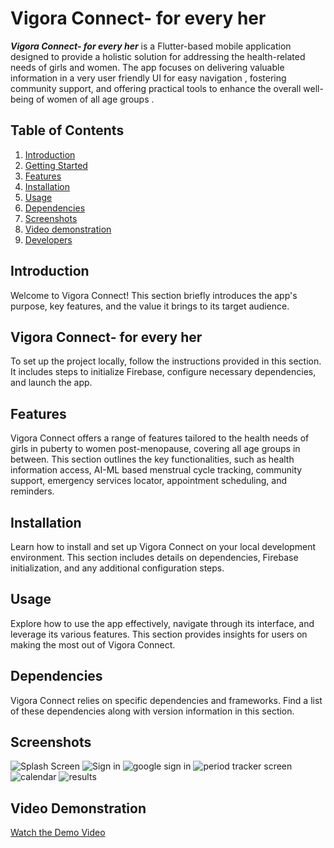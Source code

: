 # Vigora Connect- for every her

***Vigora Connect- for every her*** is a Flutter-based mobile application designed to provide a holistic solution for addressing the health-related needs of girls and women. The app focuses on delivering valuable information in a very user friendly UI for easy navigation , fostering community support, and offering practical tools to enhance the overall well-being of women of all age groups .

## Table of Contents

1. [Introduction](#introduction)
2. [Getting Started](#getting-started)
3. [Features](#features)
4. [Installation](#installation)
5. [Usage](#usage)
6. [Dependencies](#dependencies)
7. [Screenshots](#screeshots)
8. [Video demonstration](#video_demonstration)
9. [Developers](#developers)

## Introduction

Welcome to Vigora Connect! This section briefly introduces the app's purpose, key features, and the value it brings to its target audience.

## Vigora Connect- for every her

To set up the project locally, follow the instructions provided in this section. It includes steps to initialize Firebase, configure necessary dependencies, and launch the app.

## Features

Vigora Connect offers a range of features tailored to the health needs of girls in puberty to women post-menopause, covering all age groups in between. This section outlines the key functionalities, such as health information access, AI-ML based menstrual cycle tracking, community support, emergency services locator, appointment scheduling, and reminders.

## Installation

Learn how to install and set up Vigora Connect on your local development environment. This section includes details on dependencies, Firebase initialization, and any additional configuration steps.

## Usage

Explore how to use the app effectively, navigate through its interface, and leverage its various features. This section provides insights for users on making the most out of Vigora Connect.

## Dependencies

Vigora Connect relies on specific dependencies and frameworks. Find a list of these dependencies along with version information in this section.

## Screenshots


![Splash Screen](https://github.com/Its-alida/gdsc_2024/blob/main/screenshots/SPLASH_screen.png)
![Sign in](https://github.com/Its-alida/gdsc_2024/blob/main/screenshots/sign_in_page.jpg)
![google sign in](https://github.com/Its-alida/gdsc_2024/blob/main/screenshots/google_authentication_sign_in.jpg)
![period tracker screen](https://github.com/Its-alida/gdsc_2024/blob/main/screenshots/period_tracker_page.jpeg)
![calendar](https://github.com/Its-alida/gdsc_2024/blob/main/screenshots/calendar_for_period_log.jpeg)
![results](https://github.com/Its-alida/gdsc_2024/blob/main/screenshots/next_period_results.jpeg)



## Video Demonstration
[Watch the Demo Video](https://youtu.be/87QlRsBqk9A)
